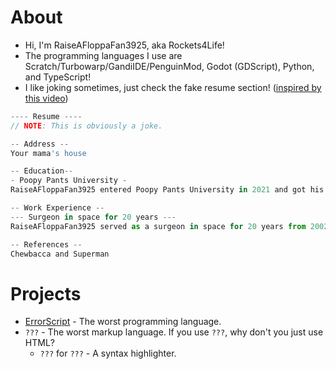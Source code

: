 <!---
- 👋 Hi, I’m @raiseAfloppaFan3925
- 👀 I’m interested in ...
- 🌱 I’m currently learning TypeScript and Python
- 💞️ I’m looking to collaborate on ...
- 📫 How to reach me ...
- 😄 Pronouns: Boeing AH-64D Apache Longbow (jk)
- ⚡ Fun fact: **i like cats**
--->
# About
- Hi, I'm RaiseAFloppaFan3925, aka Rockets4Life!
- The programming languages I use are Scratch/Turbowarp/GandiIDE/PenguinMod, Godot (GDScript), Python, and TypeScript!
- I like joking sometimes, just check the fake resume section! ([inspired by this video]((https://youtu.be/rXj07zIqOk8?si=fQ5ApEWf0E_jnMBx&t=830)))

````js
---- Resume ----
// NOTE: This is obviously a joke.

-- Address --
Your mama's house

-- Education--
- Poopy Pants University -
RaiseAFloppaFan3925 entered Poopy Pants University in 2021 and got his degree just 3 years later in 2024. He took the course of being a professional idiot and got his diploma in 2022.

-- Work Experience --
--- Surgeon in space for 20 years ---
RaiseAFloppaFan3925 served as a surgeon in space for 20 years from 2002 to 2022. According to his co-workers, he was a pro . He got his medical degree in 2024 and retired in 2020.

-- References --
Chewbacca and Superman
````

# Projects
* [ErrorScript](https://github.com/raiseAfloppaFan3925/ErrorScript/tree/main]) - The worst programming language.
* `???` - The worst markup language. If you use `???`, why don't you just use HTML?
    * `???` for `???` - A syntax highlighter.


<!---
raiseAfloppaFan3925/raiseAfloppaFan3925 is a ✨ special ✨ repository because its `README.md` (this file) appears on your GitHub profile.
You can click the Preview link to take a look at your changes.
--->

